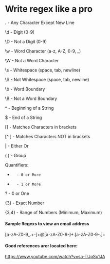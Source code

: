 # Write regex like a pro




.       - Any Character Except New Line  

\d      - Digit (0-9)  

\D      - Not a Digit (0-9)  

\w      - Word Character (a-z, A-Z, 0-9, _)  

\W      - Not a Word Character  

\s      - Whitespace (space, tab, newline)  

\S      - Not Whitespace (space, tab, newline)  


\b      - Word Boundary  

\B      - Not a Word Boundary  

^       - Beginning of a String  

$       - End of a String  

[]      - Matches Characters in brackets  

[^ ]    - Matches Characters NOT in brackets  

|       - Either Or  

( )     - Group  


Quantifiers:  

*       - 0 or More  

+       - 1 or More  

?       - 0 or One  

{3}     - Exact Number  

{3,4}   - Range of Numbers (Minimum, Maximum)  



#### Sample Regexs to view an email address ####  


[a-zA-Z0-9_.+-]+@[a-zA-Z0-9-]+\.[a-zA-Z0-9-.]+


#### Good references arer located here:

https://www.youtube.com/watch?v=sa-TUpSx1JA
